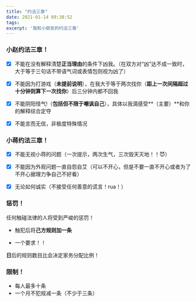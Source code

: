 ```yaml
---
title: "约法三章"
date: 2021-01-14 09:38:52
tags:
excerpt: '我和小朋友的约法三章'
---
```




###  小赵约法三章！

- [x] 不能在没有解释清楚**正当理由**的条件下凶我。（在双方对“凶”达不成一致时，大于等于三句话不带语气词或表情包则视为凶了）
- [x]  不能因为打游戏（**未提前说明**），在我大于等于两次找你（**距上一次间隔超过十分钟则算下一次找你**）后三分钟内都不回我
- [x] 不能阴阳怪气!（**包括但不限于嘲讽自己**），具体以我滴感受**（主要）**和你的解释综合定夺
- [x] 不能言而无信，非极度特殊情况



###  小蒋约法三章！

- [x] 不能无视小蒋的问题（一次提示，两次生气，三次毁天灭地！！😈）
- [x] 不能因为外观问题一直自怨自艾（可以不开心，但是不要一直不开心或者为了不开心据理力争自己不好看）
- [x] 无论如何诚实（不接受任何善意的谎言！rua！）



### 惩罚！

任何触碰法律的人将受到严峻的惩罚！

+ 触犯后将**己方规则加一条**

+ 一个要求！！

**日**后的规则数目比会决定家务分配比例！



### 限制！

+ 每人最多十条
+ 一个月不犯规减一条（不少于三条）